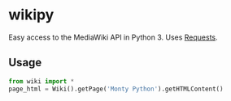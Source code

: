 # wikipy

Easy access to the MediaWiki API in Python 3.
Uses [Requests](http://www.python-requests.org).

## Usage
```python
from wiki import *
page_html = Wiki().getPage('Monty Python').getHTMLContent()
```
